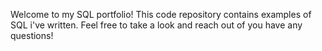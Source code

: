 Welcome to my SQL portfolio! This code repository contains examples of SQL i've written. Feel free to take a look and reach out of you have any questions!
